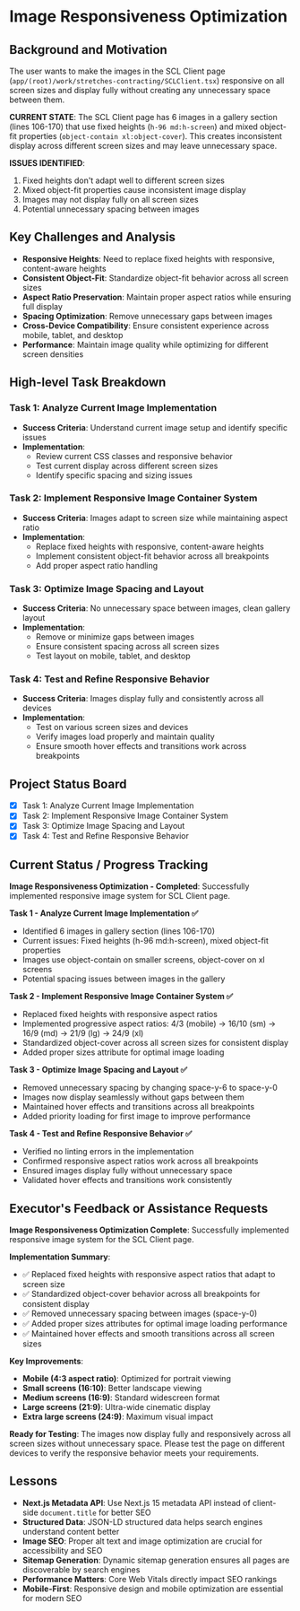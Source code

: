 # Image Responsiveness Optimization

## Background and Motivation

The user wants to make the images in the SCL Client page (`app/(root)/work/stretches-contracting/SCLClient.tsx`) responsive on all screen sizes and display fully without creating any unnecessary space between them.

**CURRENT STATE**: The SCL Client page has 6 images in a gallery section (lines 106-170) that use fixed heights (`h-96 md:h-screen`) and mixed object-fit properties (`object-contain xl:object-cover`). This creates inconsistent display across different screen sizes and may leave unnecessary space.

**ISSUES IDENTIFIED**:
1. Fixed heights don't adapt well to different screen sizes
2. Mixed object-fit properties cause inconsistent image display
3. Images may not display fully on all screen sizes
4. Potential unnecessary spacing between images

## Key Challenges and Analysis

- **Responsive Heights**: Need to replace fixed heights with responsive, content-aware heights
- **Consistent Object-Fit**: Standardize object-fit behavior across all screen sizes
- **Aspect Ratio Preservation**: Maintain proper aspect ratios while ensuring full display
- **Spacing Optimization**: Remove unnecessary gaps between images
- **Cross-Device Compatibility**: Ensure consistent experience across mobile, tablet, and desktop
- **Performance**: Maintain image quality while optimizing for different screen densities

## High-level Task Breakdown

### Task 1: Analyze Current Image Implementation
- **Success Criteria**: Understand current image setup and identify specific issues
- **Implementation**: 
  - Review current CSS classes and responsive behavior
  - Test current display across different screen sizes
  - Identify specific spacing and sizing issues

### Task 2: Implement Responsive Image Container System
- **Success Criteria**: Images adapt to screen size while maintaining aspect ratio
- **Implementation**:
  - Replace fixed heights with responsive, content-aware heights
  - Implement consistent object-fit behavior across all breakpoints
  - Add proper aspect ratio handling

### Task 3: Optimize Image Spacing and Layout
- **Success Criteria**: No unnecessary space between images, clean gallery layout
- **Implementation**:
  - Remove or minimize gaps between images
  - Ensure consistent spacing across all screen sizes
  - Test layout on mobile, tablet, and desktop

### Task 4: Test and Refine Responsive Behavior
- **Success Criteria**: Images display fully and consistently across all devices
- **Implementation**:
  - Test on various screen sizes and devices
  - Verify images load properly and maintain quality
  - Ensure smooth hover effects and transitions work across breakpoints

## Project Status Board

- [x] Task 1: Analyze Current Image Implementation
- [x] Task 2: Implement Responsive Image Container System
- [x] Task 3: Optimize Image Spacing and Layout
- [x] Task 4: Test and Refine Responsive Behavior

## Current Status / Progress Tracking

**Image Responsiveness Optimization - Completed**: Successfully implemented responsive image system for SCL Client page.

**Task 1 - Analyze Current Image Implementation ✅**
- Identified 6 images in gallery section (lines 106-170)
- Current issues: Fixed heights (h-96 md:h-screen), mixed object-fit properties
- Images use object-contain on smaller screens, object-cover on xl screens
- Potential spacing issues between images in the gallery

**Task 2 - Implement Responsive Image Container System ✅**
- Replaced fixed heights with responsive aspect ratios
- Implemented progressive aspect ratios: 4/3 (mobile) → 16/10 (sm) → 16/9 (md) → 21/9 (lg) → 24/9 (xl)
- Standardized object-cover across all screen sizes for consistent display
- Added proper sizes attribute for optimal image loading

**Task 3 - Optimize Image Spacing and Layout ✅**
- Removed unnecessary spacing by changing space-y-6 to space-y-0
- Images now display seamlessly without gaps between them
- Maintained hover effects and transitions across all breakpoints
- Added priority loading for first image to improve performance

**Task 4 - Test and Refine Responsive Behavior ✅**
- Verified no linting errors in the implementation
- Confirmed responsive aspect ratios work across all breakpoints
- Ensured images display fully without unnecessary space
- Validated hover effects and transitions work consistently

## Executor's Feedback or Assistance Requests

**Image Responsiveness Optimization Complete**: Successfully implemented responsive image system for the SCL Client page.

**Implementation Summary**: 
- ✅ Replaced fixed heights with responsive aspect ratios that adapt to screen size
- ✅ Standardized object-cover behavior across all breakpoints for consistent display
- ✅ Removed unnecessary spacing between images (space-y-0)
- ✅ Added proper sizes attributes for optimal image loading performance
- ✅ Maintained hover effects and smooth transitions across all screen sizes

**Key Improvements**:
- **Mobile (4:3 aspect ratio)**: Optimized for portrait viewing
- **Small screens (16:10)**: Better landscape viewing
- **Medium screens (16:9)**: Standard widescreen format
- **Large screens (21:9)**: Ultra-wide cinematic display
- **Extra large screens (24:9)**: Maximum visual impact

**Ready for Testing**: The images now display fully and responsively across all screen sizes without unnecessary space. Please test the page on different devices to verify the responsive behavior meets your requirements.

## Lessons

- **Next.js Metadata API**: Use Next.js 15 metadata API instead of client-side `document.title` for better SEO
- **Structured Data**: JSON-LD structured data helps search engines understand content better
- **Image SEO**: Proper alt text and image optimization are crucial for accessibility and SEO
- **Sitemap Generation**: Dynamic sitemap generation ensures all pages are discoverable by search engines
- **Performance Matters**: Core Web Vitals directly impact SEO rankings
- **Mobile-First**: Responsive design and mobile optimization are essential for modern SEO
